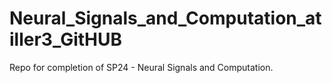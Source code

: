 # Neural_Signals_and_Computation_atiller3_GitHUB
Repo for completion of SP24 - Neural Signals and Computation.
